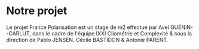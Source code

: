 # Notre projet


Le projet France Polarisation est un stage de m2 effectué par Avel GUÉNIN--CARLUT, dans le cadre  de l'équipe IXXI Cliométrie et Complexité & sous la direction de Pablo JENSEN, Cécile BASTIDON & Antonie PARENT.
